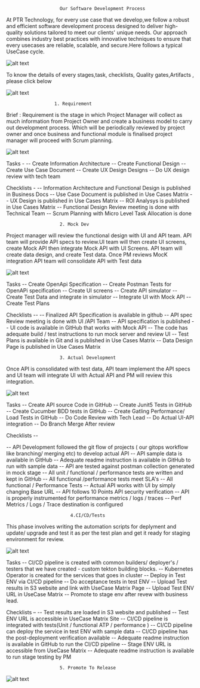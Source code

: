                         Our Software Development Process
At PTR Technology, for every use case that we develop,we follow a robust and efficient software development process designed to deliver high-quality solutions tailored to meet our clients' unique needs. Our approach combines industry best practices with innovative techniques to ensure that every usecases are reliable, scalable, and secure.Here follows a typical UseCase cycle.

![alt text](image-5.png)

To know the details of every stages,task, checklists, Quality gates,Artifacts , please click below

![alt text](image-7.png)

                      1. Requirement    

Brief : 
    Requirement is the stage in which Project Manager will collect as much information from Project Owner and create a business model to carry out development process. Which will be periodically reviewed by project owner and once business and functional module is finalised project manager will proceed with Scrum planning.                       


![alt text](image-6.png)


Tasks -
-- Create Information Architecture
-- Create Functional Design
-- Create Use Case Document
-- Create UX Design Designs
-- Do UX design review with tech team

Checklists -
-- Information Architecture and Functional Design is published in Business Docs
-- Use Case Document is published in Use Cases Matrix
-- UX  Design is published in Use Cases Matrix
-- ROI Analysys is published in Use Cases Matrix
-- Functional Design Review meeting is done with Technical Team
-- Scrum Planning with Micro Level Task Allocation is done

                        2. Mock Dev

Project manager will review the functional design with UI and API team. API team will provide API specs to review.UI team will then create UI screens, create Mock API then integrate Mock API with UI Screens. API team will create data design, and create Test data. Once PM reviews MocK integration API team will consolidate API with Test data 
                    
![alt text](image-8.png)

Tasks
-- Create OpenApi Specification
-- Create Postman Tests for OpenAPi specification
-- Create UI screens 
-- Create API simulator
-- Create Test Data and integrate in simulator
-- Integrate UI with Mock API
-- Create Test Plans

Checklists --
-- Finalized API Specification is available in github
-- API spec Review meeting is done with UI /API Team
-- API specification is published
-- UI code is available in GitHub that works with Mock API
-- The code has adequate build / test instructions to run mock server and review UI
-- Test Plans is available in Git and is published in Use Cases Matrix
-- Data Design Page is published in Use Cases Matrix


                        3. Actual Development

Once API is consolidated with test data, API team implement the API specs and UI team will integrate UI with Actual API and PM will review this integration.

![alt text](image-9.png)     

Tasks
-- Create API source Code in GitHub 
-- Create Junit5 Tests in GitHub
-- Create Cucumber BDD tests in GitHub
-- Create Gatling Performance/ Load Tests in GitHub
-- Do Code Review with Tech Lead
-- Do Actual UI-API integration
-- Do Branch Merge After review

Checklists --

-- API Development followed the git flow of projects ( our gitops workflow like branching/ merging  etc) to develop actual API
-- API sample data is available in GitHub
-- Adequate readme instruction is available in GitHub to run with sample data
-- API are tested against postman collection generated in mock stage
-- All unit / functional / performance tests are written and kept in GitHub
-- All functional /performance tests meet SLA's
-- All functional / Performance Tests
-- Actual API works with UI by simply changing Base URL
-- API follows 10 Points API security verification
-- API is properly instrumented for performance metrics / logs / traces
-- Perf Metrics / Logs / Trace destination is configured

                            4.CI/CD/Tests
This phase involves writing the automation scripts for deplyment and update/ upgrade and test it as per the test plan and get it ready for staging environment for review.

![alt text](image-10.png)

Tasks
-- CI/CD pipeline is created with  common builders/  deployer's / testers that we have created - custom tekton building blocks. 
-- Kubernetes Operator is created for the services that goes in cluster
-- Deploy in Test ENV via CI/CD pipeline
-- Do acceptance tests in test ENV
-- Upload Test results in S3 website and link with UseCase Matrix Page
-- Upload Test ENV URL in UseCase Matrix
-- Promote to stage env after revew with business lead.


Checklists –
-- Test results are loaded in S3 website and published
-- Test ENV URL is accessible in UseCase Matrix Site
-- CI/CD pipeline is integrated with tests(Unit / functional ATP / performance )
-- CI/CD pipeline can deploy the service in test ENV with sample data
-- CI/CD pipeline has the post-deployment verification available
-- Adequate readme instruction is available in GitHub to run the CI/CD pipeline
-- Stage ENV URL is accessible from UseCase Matrix
-- Adequate readme instruction is available to run stage testing by PM

                        5. Promote To Release


![alt text](image-11.png)


